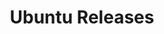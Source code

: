 ---
title: Ubuntu Releases
slug: ubuntu-releases
summary:  Ubuntu 安装光盘
help_available: false
is_new: false
categories:
- os
---